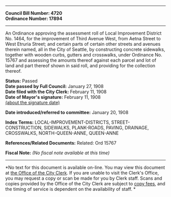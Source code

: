 * * * * *  
  
**Council Bill Number: [](#h0)[](#h2)4720**   
**Ordinance Number: 17894**  
  
* * * * *  
  
An Ordinance approving the assessment roll of Local Improvement District No. 1464, for the improvement of Third Avenue West, from Aetna Street to West Etruria Street; and certain parts of certain other streets and avenues therein named, all in the City of Seattle, by constructing concrete sidewalks, together with wooden curbs, gutters and crosswalks, under Ordinance No. 15767 and assessing the amounts thereof against each parcel and lot of land and part thereof shown in said roll, and providing for the collection thereof.  
  
**Status:** Passed   
**Date passed by Full Council:** January 27, 1908   
**Date filed with the City Clerk:** February 11, 1908   
**Date of Mayor's signature:** February 11, 1908   
[(about the signature date)](/~public/approvaldate.htm)   
  
  
**Date introduced/referred to committee:** January 20, 1908   
  
**Index Terms:** LOCAL-IMPROVEMENT-DISTRICTS, STREET-CONSTRUCTION, SIDEWALKS, PLANK-ROADS, PAVING, DRAINAGE, CROSSWALKS, NORTH-QUEEN-ANNE, QUEEN-ANNE  
  
**References/Related Documents:** Related: Ord 15767  
  
**Fiscal Note:** *(No fiscal note available at this time)*  
  
* * * * *  
  
*No text for this document is available on-line. You may view this document at [the Office of the City Clerk](http://www.seattle.gov/leg/clerk/contactUs.htm). If you are unable to visit the Clerk's Office, you may request a copy or scan be made for you by Clerk staff. Scans and copies provided by the Office of the City Clerk are subject to [copy fees](http://clerk.seattle.gov/~public/clerkfees.htm), and the timing of service is dependent on the availability of staff. *  
  
  
